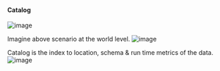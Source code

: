 
#### Catalog
![image](https://github.com/user-attachments/assets/20c6c6af-9616-4392-a7df-b806a0382bdd)

Imagine above scenario at the world level.
![image](https://github.com/user-attachments/assets/9fa73c54-29c2-4888-b069-ddab8d9d9317)

Catalog is the index to location, schema & run time metrics of the data.
![image](https://github.com/user-attachments/assets/61db867a-3665-47e9-a56f-28a7875ebd32)

